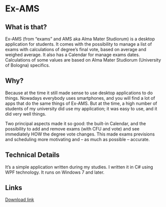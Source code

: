 # Ex-AMS

## What is that?

Ex-AMS (from “exams” and AMS aka Alma Mater Studiorum) is a desktop application for students. It comes with the possibility to manage a list of exams with calculations of degree’s final vote, based on average and weighed average. It also has a Calendar for manage exams dates.
Calculations of some values are based on Alma Mater Studiorum (University of Bologna) specifics.

## Why?

Because at the time it still made sense to use desktop applications to do things. Nowadays everybody uses smartphones, and you will find a lot of apps that do the same things of Ex-AMS. But at the time, a high number of students of my university did use my application; it was easy to use, and it did very well things. 

Two principal aspects made it so good: the built-in Calendar, and the possibility to add and remove exams (with CFU and vote) and see immediately HOW the degree vote changes. This made exams previsions and scheduling more motivating and – as much as possible – accurate.

## Technical Details

It’s a simple application written during my studies. I written it in C# using WPF technology. It runs on Windows 7 and later.

## Links

[Download link](https://drive.google.com/file/d/1z15VOSk1RNty5dxOi_Tilc_4qQwvWZlH/view?usp=sharing)
